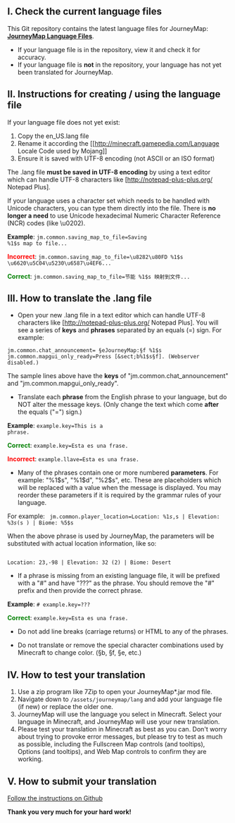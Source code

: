 ## **I. Check the current language files**

This Git repository contains the latest language files for JourneyMap: **[JourneyMap Language Files](https://github.com/TeamJM/journeymap-lang)**. 

- If your language file is in the repository, view it and check it for accuracy.
- If your language file is **not** in the repository, your language has not yet been translated for JourneyMap.

## **II. Instructions for creating / using the language file**
 
If your language file does not yet exist:

1. Copy the en_US.lang file
2. Rename it according the [[http://minecraft.gamepedia.com/Language Locale Code used by Mojang]]
3. Ensure it is saved with UTF-8 encoding (not ASCII or an ISO format)

The .lang file **must be saved in UTF-8 encoding** by using a text editor which can handle UTF-8 characters like [http://notepad-plus-plus.org/ Notepad Plus].

If your language uses a character set which needs to be handled with Unicode characters, you can type them directly into the file. There is **no longer a need** to use Unicode hexadecimal Numeric Character Reference (NCR) codes (like \u0202).

**Example**: <code>jm.common.saving_map_to_file=Saving %1$s map to file...</code>

<span style="color: red">**Incorrect**</span>: <code>jm.common.saving_map_to_file=\u8282\u80FD %1$s \u6620\u5C04\u5230\u6587\u4EF6...</code>

<span style="color: green">**Correct**</span>: <code>jm.common.saving_map_to_file=节能 %1$s 映射到文件...</code>

## **III. How to translate the .lang file**
 
- Open your new .lang file in a text editor which can handle UTF-8 characters like [http://notepad-plus-plus.org/ Notepad Plus]. You will see a series of **keys** and **phrases** separated by an equals (=) sign. For example:

<code>jm.common.chat_announcement= &sect;eJourneyMap:&sect;f %1$s
jm.common.mapgui_only_ready=Press [&sect;b%1$s&sect;f]. (Webserver disabled.)
</code>

The sample lines above have the **keys** of "jm.common.chat_announcement" and "jm.common.mapgui_only_ready".

- Translate each **phrase** from the English phrase to your language, but do NOT alter the message keys. (Only change the text which come **after** the equals ("=") sign.)

**Example**: <code>example.key=This is a phrase.</code>

<span style="color: green">**Correct**</span>: <code>example.key=Esta es una frase.</code>

<span style="color: red">**Incorrect**</span>: <code>example.llave=Esta es una frase.</code>

- Many of the phrases contain one or more numbered **parameters**. For example: "%1$s", "%1$d", "%2$s", etc. These are placeholders which will be replaced with a value when the message is displayed. You may reorder these parameters if it is required by the grammar rules of your language.

For example:
<code>
jm.common.player_location=Location: %1$s , %2$s  | Elevation:  %3$s  (  %4$s  ) | Biome:  %5$s
</code>

When the above phrase is used by JourneyMap, the parameters will be substituted with actual location information, like so:

<code>
Location: 23,-98 | Elevation: 32 (2) | Biome: Desert
</code>

- If a phrase is missing from an existing language file, it will be prefixed with a "#" and have "???" as the phrase.  You should remove the "#" prefix and then provide the correct phrase.

**Example**: <code># example.key=???</code>

<span style="color: green">**Correct**</span>: <code>example.key=Esta es una frase.</code>

- Do not add line breaks (carriage returns) or HTML to any of the phrases.

- Do not translate or remove the special character combinations used by Minecraft to change color. (&sect;b, &sect;f, &sect;e, etc.)

## **IV. How to test your translation**
 
1. Use a zip program like 7Zip to open your JourneyMap*.jar mod file.
2. Navigate down to <code>/assets/journeymap/lang</code> and add your language file (if new) or replace the older one.
3. JourneyMap will use the language you select in Minecraft. Select your language in Minecraft, and JourneyMap will use your new translation.
4. Please test your translation in Minecraft as best as you can. Don't worry about trying to provoke error messages, but please try to test as much as possible, including the Fullscreen Map controls (and tooltips), Options (and tooltips), and Web Map controls to confirm they are working.

## **V. How to submit your translation**
 
[Follow the instructions on Github](https://github.com/TeamJM/journeymap-lang#how-to-translate-journeymap)

**Thank you very much for your hard work!**
